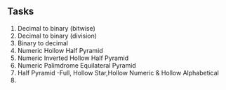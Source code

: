## Tasks

1. Decimal to binary (bitwise)
2. Decimal to binary (division)
3. Binary to decimal
4. Numeric Hollow Half Pyramid
5. Numeric Inverted Hollow Half Pyramid
6. Numeric Palimdrome Equilateral Pyramid
7. Half Pyramid -Full, Hollow Star,Hollow Numeric & Hollow Alphabetical 
8. 